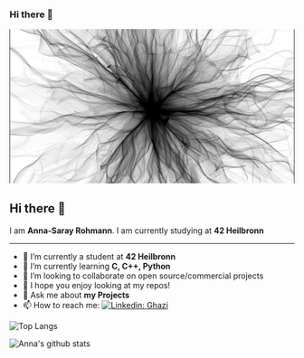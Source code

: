### Hi there 👋

![Banner Image](https://github.com/arohmann111/arohmann111/blob/main/generative-art.jpg)

## Hi there 👋

I am **Anna-Saray Rohmann**. I am currently studying at **42 Heilbronn**

---

- 🔭 I’m currently a student at **42 Heilbronn**
- 🌱 I’m currently learning **C, C++, Python**
- 👯 I’m looking to collaborate on open source/commercial projects
- 🤔 I hope you enjoy looking at my repos!
- 💬 Ask me about **my Projects**
- 📫 How to reach me:
 [![Linkedin: Ghazi](https://img.shields.io/badge/-arohmann-blue?style=flat-square&logo=Linkedin&logoColor=white&link=https://www.linkedin.com/in/ghazi-khan/)](https://www.linkedin.com/in/anna-saray-rohmann-608152225/)

![Top Langs](https://github-readme-stats.vercel.app/api/top-langs/?username=arohmann111&layout=compact&theme=dark&hide_border=true)

![Anna's github stats](https://github-readme-stats.vercel.app/api?username=arohmann111&show_icons=true&hide_border=true&theme=dark)

